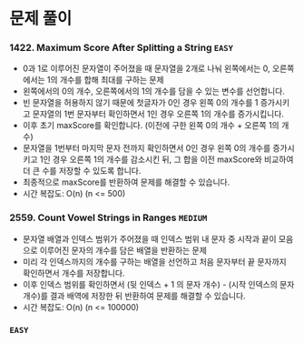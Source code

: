 # 문제 풀이

### 1422. Maximum Score After Splitting a String ```EASY```
- 0과 1로 이루어진 문자열이 주어졌을 때 문자열을 2개로 나눠 왼쪽에서는 0, 오른쪽에서는 1의 개수를 합해 최대를 구하는 문제
- 왼쪽에서의 0의 개수, 오른쪽에서의 1의 개수를 담을 수 있는 변수를 선언합니다.
- 빈 문자열을 허용하지 않기 때문에 첫글자가 0인 경우 왼쪽 0의 개수를 1 증가시키고 문자열의 1번 문자부터 확인하면서 1인 경우 오른쪽 1의 개수를 증가시킵니다.
- 이후 초기 maxScore를 확인합니다. (이전에 구한 왼쪽 0의 개수 + 오른쪽 1의 개수)
- 문자열을 1번부터 마지막 문자 전까지 확인하면서 0인 경우 왼쪽 0의 개수를 증가시키고 1인 경우 오른쪽 1의 개수를 감소시킨 뒤, 그 합을 이전 maxScore와 비교하여 더 큰 수를 저장할 수 있도록 합니다.
- 최종적으로 maxScore를 반환하여 문제를 해결할 수 있습니다.
- 시간 복잡도: O(n) (n <= 500)

### 2559. Count Vowel Strings in Ranges ```MEDIUM```
- 문자열 배열과 인덱스 범위가 주어졌을 때 인덱스 범위 내 문자 중 시작과 끝이 모음으로 이루어진 문자의 개수를 담은 배열을 반환하는 문제
- 미리 각 인덱스까지의 개수를 구하는 배열을 선언하고 처음 문자부터 끝 문자까지 확인하면서 개수를 저장합니다.
- 이후 인덱스 범위를 확인하면서 (뒷 인덱스 + 1 의 문자 개수) - (시작 인덱스의 문자 개수)를 결과 배역에 저장한 뒤 반환하여 문제를 해결할 수 있습니다.
- 시간 복잡도: O(n) (n <= 100000)

### ```EASY```




